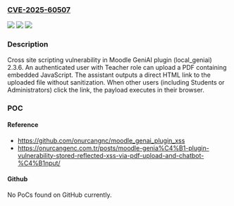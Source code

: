 ### [CVE-2025-60507](https://cve.mitre.org/cgi-bin/cvename.cgi?name=CVE-2025-60507)
![](https://img.shields.io/static/v1?label=Product&message=n%2Fa&color=blue)
![](https://img.shields.io/static/v1?label=Version&message=n%2Fa%20&color=brightgreen)
![](https://img.shields.io/static/v1?label=Vulnerability&message=n%2Fa&color=brightgreen)

### Description

Cross site scripting vulnerability in Moodle GeniAI plugin (local_geniai) 2.3.6. An authenticated user with Teacher role can upload a PDF containing embedded JavaScript. The assistant outputs a direct HTML link to the uploaded file without sanitization. When other users (including Students or Administrators) click the link, the payload executes in their browser.

### POC

#### Reference
- https://github.com/onurcangnc/moodle_genai_plugin_xss
- https://onurcangenc.com.tr/posts/moodle-genia%C4%B1-plugin-vulnerability-stored-reflected-xss-via-pdf-upload-and-chatbot-%C4%B1nput/

#### Github
No PoCs found on GitHub currently.

